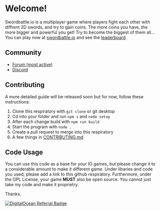 # Welcome!

Swordbattle.io is a multiplayer game where players fight each other with diffrent 2D swords, and try to gain coins. The more coins you have, the more bigger and powerful you get! Try to become the biggest of them all... You can play now at [swordbattle.io](http://swordbattle.io) and see the [leaderboard](https://www.swordbattle.io/leaderboard).


## Community
* [Forum (most active)](https://forum.codergautam.dev)
* [Discord](https://discord.com/invite/BDG8AfkysZ)

## Contributing

A more detailed guide will be released soon but for now, follow these instructions:

1. Clone this respiratory with `git clone` or git desktop
2. Cd into your folder and run `npm i` and `node setup`
3. After each change build with `npm run build`
4. Start the program with `node .`
5. Create a pull request to merge into this respiratory
6. A few things in [CONTRIBUTING.md](https://github.com/codergautam/swordbattle.io/blob/main/CONTRIBUTING.md)

## Code Usage

You can use this code as a base for your IO games, but please change it to a considerable amount to make it different game. Under libaries and code you used, please add a link to this github respiratory. Furthermore, under the GPL License, your game **MUST** also be open source. You cannot just take my code and make it proprietry.

Thanks.

[![DigitalOcean Referral Badge](https://web-platforms.sfo2.cdn.digitaloceanspaces.com/WWW/Badge%201.svg)](https://www.digitalocean.com/?refcode=78c9223db701&utm_campaign=Referral_Invite&utm_medium=Referral_Program&utm_source=badge)
